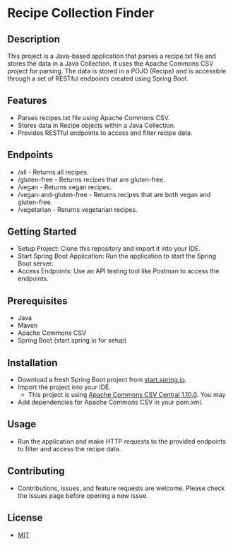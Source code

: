 # Recipe Collection Finder

## Description
This project is a Java-based application that parses a recipe.txt file and stores the data in a Java Collection. It uses the Apache Commons CSV project for parsing. The data is stored in a POJO (Recipe) and is accessible through a set of RESTful endpoints created using Spring Boot.

## Features
- Parses recipes.txt file using Apache Commons CSV.
- Stores data in Recipe objects within a Java Collection.
- Provides RESTful endpoints to access and filter recipe data.

## Endpoints
- /all - Returns all recipes.
- /gluten-free - Returns recipes that are gluten-free.
- /vegan - Returns vegan recipes.
- /vegan-and-gluten-free - Returns recipes that are both vegan and gluten-free.
- /vegetarian - Returns vegetarian recipes.

## Getting Started
- Setup Project: Clone this repository and import it into your IDE.
- Start Spring Boot Application: Run the application to start the Spring Boot server.
- Access Endpoints: Use an API testing tool like Postman to access the endpoints.

## Prerequisites
- Java
- Maven
- Apache Commons CSV
- Spring Boot (start.spring.io for setup)

## Installation
- Download a fresh Spring Boot project from [start.spring.io](https://start.spring.io/).
- Import the project into your IDE.
  - This project is using [Apache Commons CSV Central 1.10.0](https://mvnrepository.com/artifact/org.apache.commons/commons-csv/1.10.0). You may  
- Add dependencies for Apache Commons CSV in your pom.xml.

## Usage
- Run the application and make HTTP requests to the provided endpoints to filter and access the recipe data.

## Contributing
- Contributions, issues, and feature requests are welcome. Please check the issues page before opening a new issue.

## License
- [MIT]()
